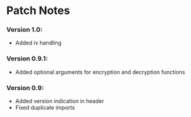 # Patch Notes

### Version 1.0:
- Added iv handling

### Version 0.9.1:
- Added optional arguments for encryption and decryption functions

### Version 0.9:
- Added version indication in header
- Fixed duplicate imports